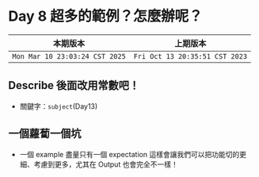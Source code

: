 # Day 8 超多的範例？怎麼辦呢？

|本期版本|上期版本
|:---:|:---:|
`Mon Mar 10 23:03:24 CST 2025` | `Fri Oct 13 20:35:51 CST 2023`


## Describe 後面改用常數吧！

* 關鍵字：`subject`(Day13)

## 一個蘿蔔一個坑

* 一個 example 盡量只有一個 expectation 這樣會讓我們可以把功能切的更細、考慮到更多，尤其在 Output 也會完全不一樣！